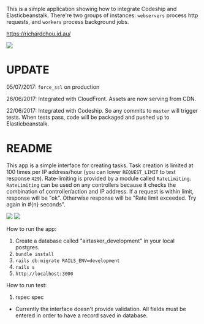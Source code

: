 This is a simple application showing how to integrate Codeship and Elasticbeanstalk. There're two groups of instances: `webservers` process http requests, and `workers` process background jobs.

https://richardchou.id.au/

![](http://i.imgur.com/TeORU6g.png)

# UPDATE
05/07/2017: `force_ssl` on production

26/06/2017: Integrated with CloudFront. Assets are now serving from CDN.

22/06/2017: Integrated with Codeship. So any commits to `master` will trigger tests. When tests pass, code will be packaged and pushed up to Elasticbeanstalk.

# README

This app is a simple interface for creating tasks. Task creation is limited at 100 times per IP address/hour (you can lower `REQUEST_LIMIT` to test response `429`). Rate-limiting is provided by a module called `RateLimiting`. `RateLimiting` can be used on any controllers because it checks the combination of controller/action and IP address. If a request is within limit, response will be "ok". Otherwise response will be "Rate limit exceeded. Try again in #{n} seconds".

![](http://i.imgur.com/Y2iXApD.png)
![](http://i.imgur.com/RVxZIHe.png)

How to run the app:
1. Create a database called "airtasker_development" in your local postgres.
2. `bundle install`
2. `rails db:migrate RAILS_ENV=development`
3. `rails s`
4. `http://localhost:3000`

How to run test:
1. rspec spec

* Currently the interface doesn't provide validation. All fields must be entered in order to have a record saved in database.
